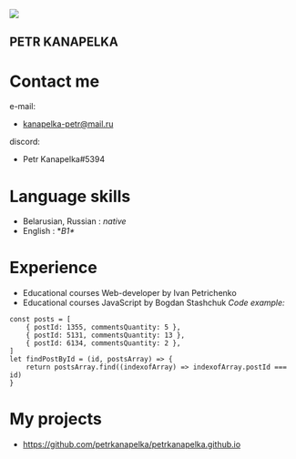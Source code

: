 ![](https://pp.userapi.com/c846018/v846018569/8cf2a/TE6yiSZbto8.jpg)
## PETR KANAPELKA 
# Contact me
e-mail:
+ kanapelka-petr@mail.ru

discord:
+ Petr Kanapelka#5394
# Language skills
+ Belarusian, Russian : _native_
+ English : **B1\**

# Experience
+ Educational courses Web-developer by Ivan Petrichenko
+ Educational courses JavaScript by Bogdan Stashchuk
    _Code example:_
```
const posts = [
    { postId: 1355, commentsQuantity: 5 },
    { postId: 5131, commentsQuantity: 13 },
    { postId: 6134, commentsQuantity: 2 },
]
let findPostById = (id, postsArray) => {
    return postsArray.find((indexofArray) => indexofArray.postId === id)
}
```
# My projects
+ <https://github.com/petrkanapelka/petrkanapelka.github.io>
